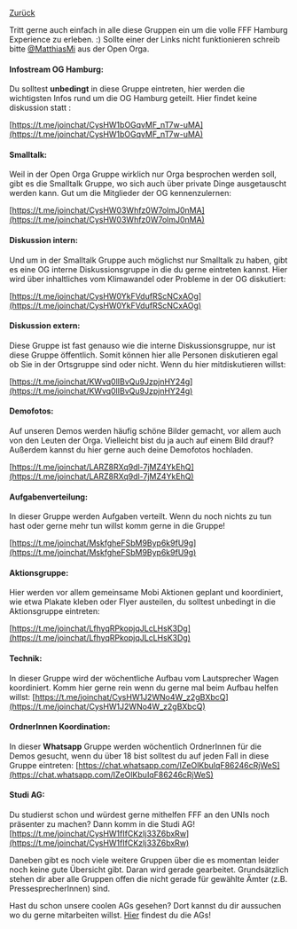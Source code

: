 [Zurück](../README.md)

Tritt gerne auch einfach in alle diese Gruppen ein um die volle FFF Hamburg Experience zu erleben. :)
Sollte einer der Links nicht funktionieren schreib bitte [@MatthiasMi](https://t.me/MatthiasMi) aus der Open Orga. 

#### Infostream OG Hamburg:
Du solltest **unbedingt** in diese Gruppe eintreten, hier werden die wichtigsten Infos rund um die OG Hamburg geteilt. Hier findet keine diskussion statt :

[https://t.me/joinchat/CysHW1bOGqvMF_nT7w-uMA](https://t.me/joinchat/CysHW1bOGqvMF_nT7w-uMA)

#### Smalltalk:
Weil in der Open Orga Gruppe wirklich nur Orga besprochen werden soll, gibt es die Smalltalk Gruppe, wo sich auch über private Dinge ausgetauscht werden kann. Gut um die Mitglieder der OG kennenzulernen:

[https://t.me/joinchat/CysHW03Whfz0W7olmJ0nMA](https://t.me/joinchat/CysHW03Whfz0W7olmJ0nMA)

#### Diskussion intern:
Und um in der Smalltalk Gruppe auch möglichst nur Smalltalk zu haben, gibt es eine OG interne Diskussionsgruppe in die du gerne eintreten kannst. Hier wird über inhaltliches vom Klimawandel oder Probleme in der OG diskutiert:

[https://t.me/joinchat/CysHW0YkFVdufRScNCxAOg](https://t.me/joinchat/CysHW0YkFVdufRScNCxAOg)

#### Diskussion extern:
Diese Gruppe ist fast genauso wie die interne Diskussionsgruppe, nur ist diese Gruppe öffentlich. Somit können hier alle Personen diskutieren egal ob Sie in der Ortsgruppe sind oder nicht. Wenn du hier mitdiskutieren willst:

[https://t.me/joinchat/KWvq0lIBvQu9JzpjnHY24g](https://t.me/joinchat/KWvq0lIBvQu9JzpjnHY24g)

#### Demofotos:
Auf unseren Demos werden häufig schöne Bilder gemacht, vor allem auch von den Leuten der Orga. Vielleicht bist du ja auch auf einem Bild drauf? Außerdem kannst du hier gerne auch deine Demofotos hochladen.

[https://t.me/joinchat/LARZ8RXq9dl-7jMZ4YkEhQ](https://t.me/joinchat/LARZ8RXq9dl-7jMZ4YkEhQ)

#### Aufgabenverteilung:
In dieser Gruppe werden Aufgaben verteilt. Wenn du noch nichts zu tun hast oder gerne mehr tun willst komm gerne in die Gruppe!

[https://t.me/joinchat/MskfgheFSbM9Byp6k9fU9g](https://t.me/joinchat/MskfgheFSbM9Byp6k9fU9g)

#### Aktionsgruppe:
Hier werden vor allem gemeinsame Mobi Aktionen geplant und koordiniert, wie etwa Plakate kleben oder Flyer austeilen, du solltest unbedingt in die Aktionsgruppe eintreten: 

[https://t.me/joinchat/LfhyqRPkopjqJLcLHsK3Dg](https://t.me/joinchat/LfhyqRPkopjqJLcLHsK3Dg)

#### Technik:
In dieser Gruppe wird der wöchentliche Aufbau vom Lautsprecher Wagen koordiniert. Komm hier gerne rein wenn du gerne mal beim Aufbau helfen willst: 
[https://t.me/joinchat/CysHW1J2WNo4W_z2gBXbcQ](https://t.me/joinchat/CysHW1J2WNo4W_z2gBXbcQ)

#### OrdnerInnen Koordination:
In dieser **Whatsapp** Gruppe werden wöchentlich OrdnerInnen für die Demos gesucht, wenn du über 18 bist solltest du auf jeden Fall in diese Gruppe eintreten:
[https://chat.whatsapp.com/IZeOlKbuIqF86246cRjWeS](https://chat.whatsapp.com/IZeOlKbuIqF86246cRjWeS)

#### Studi AG:
Du studierst schon und würdest gerne mithelfen FFF an den UNIs noch präsenter zu machen? Dann komm in die Studi AG! 
[https://t.me/joinchat/CysHW1fIfCKzIj33Z6bxRw](https://t.me/joinchat/CysHW1fIfCKzIj33Z6bxRw)



Daneben gibt es noch viele weitere Gruppen über die es momentan leider noch keine gute Übersicht gibt. Daran wird gerade gearbeitet. 
Grundsätzlich stehen dir aber alle Gruppen offen die nicht gerade für gewählte Ämter (z.B. PressesprecherInnen) sind. 

Hast du schon unsere coolen AGs gesehen? Dort kannst du dir aussuchen wo du gerne mitarbeiten willst. [Hier](https://frooob.github.io/FFF/AGs/) findest du die AGs!
